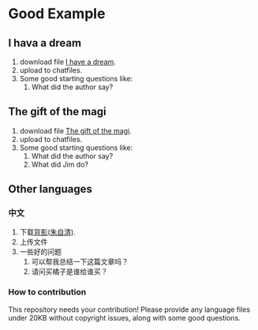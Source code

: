 # Good Example

## I hava a dream
1. download file [I have a dream](./example/i_hava_a_dream.txt).
2. upload to chatfiles.
3. Some good starting questions like:
   1. What did the author say?

## The gift of the magi
1. download file [The gift of the magi](./example/the_gift_of_the_magi.txt).
2. upload to chatfiles.
3. Some good starting questions like:
   1. What did the author say?
   2. What did Jim do?

## Other languages

### 中文
1. 下载[背影(朱自清)](./example/beiying.txt).
2. 上传文件
3. 一些好的问题
   1. 可以帮我总结一下这篇文章吗？
   2. 请问买橘子是谁给谁买？

### How to contribution

This repository needs your contribution! Please provide any language files under 20KB without copyright issues, along with some good questions.
